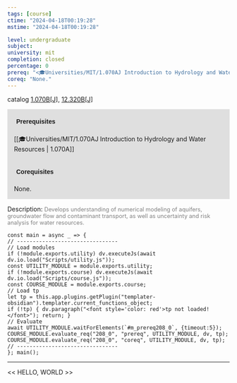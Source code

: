 ```yaml
---
tags: [course]
ctime: "2024-04-18T00:19:28"
mstime: "2024-04-18T00:19:28"

level: undergraduate
subject: 
university: mit
completion: closed
percentage: 0
prereq: "<🎓Universities/MIT/1.070AJ Introduction to Hydrology and Water Resources>"
coreq: "None."
---
```


catalog [1.070B[J]](http://student.mit.edu/catalog/m1a.html#1.070B), [12.320B[J]](http://student.mit.edu/catalog/m12a.html#12.320B)

<span style="display: block; padding: 15px; background-color: rgb(100, 100, 100, 0.2);"><font id="m_prereq208_0" style="display: block; font-family: Arial, sans-serif; font-weight: bold; padding: 5px">Prerequisites</font><br><span id="prereq208_0">[[🎓Universities/MIT/1.070AJ Introduction to Hydrology and Water Resources | 1.070A]]</span></span>
<span style="display: block; padding: 15px; background-color: rgb(100, 100, 100, 0.2);"><font id="m_coreq208_0" style="display: block; font-family: Arial, sans-serif; font-weight: bold; padding: 5px">Corequisites</font><br><span id="coreq208_0">None.</span></span>

<font style="">Description:</font>
<font style="color: grey; font-size: 0.8rem;">Develops understanding of numerical modeling of aquifers, groundwater flow and contaminant transport, as well as uncertainty and risk analysis for water resources.</font>

```dataviewjs
const main = async _ => {
// --------------------------------
// Load modules
if (!module.exports.utility) dv.executeJs(await dv.io.load("Scripts/utility.js"));
const UTILITY_MODULE = module.exports.utility;
if (!module.exports.course) dv.executeJs(await dv.io.load("Scripts/course.js"));
const COURSE_MODULE = module.exports.course;
// Load tp
let tp = this.app.plugins.getPlugin("templater-obsidian").templater.current_functions_object;
if (!tp) { dv.paragraph("<font style='color: red'>tp not loaded!</font>"); return; }
// Evaluate
await UTILITY_MODULE.waitForElements(`#m_prereq208_0`, {timeout:5});
COURSE_MODULE.evaluate_req("208_0", "prereq", UTILITY_MODULE, dv, tp);
COURSE_MODULE.evaluate_req("208_0", "coreq", UTILITY_MODULE, dv, tp);
// --------------------------------
}; main();
```

---

<< HELLO, WORLD >>
